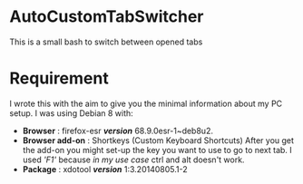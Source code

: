 # AutoCustomTabSwitcher
This is a small bash to switch between opened tabs
# Requirement
I wrote this with the aim to give you the minimal information about my PC setup.
I was using Debian 8 with:
- **Browser** : firefox-esr _**version**_ 68.9.0esr-1~deb8u2.
- **Browser add-on** : Shortkeys (Custom Keyboard Shortcuts)
After you get the add-on you might set-up the key you want to use to go to next tab.
I used _'F1'_ because _in my use case_ ctrl and alt doesn't work.
- **Package** : xdotool _**version**_ 1:3.20140805.1-2
